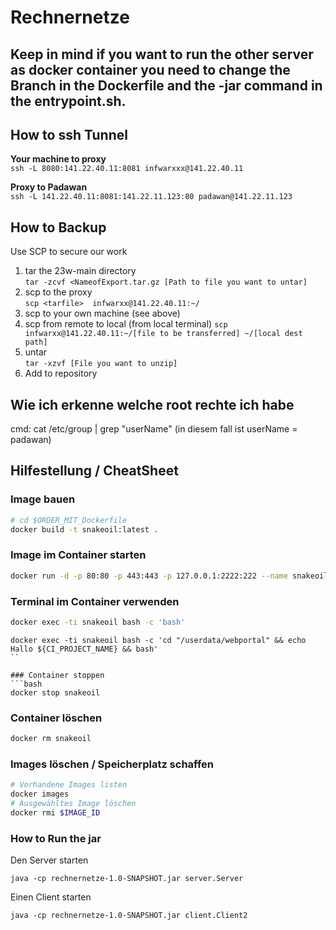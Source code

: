 # Rechnernetze

## Keep in mind if you want to run the other server as docker container you need to change the Branch in the Dockerfile and the -jar command in the entrypoint.sh. 

## How to ssh Tunnel
**Your machine to proxy** \
`ssh -L 8080:141.22.40.11:8081 infwarxxx@141.22.40.11`

**Proxy to Padawan** \
`ssh -L 141.22.40.11:8081:141.22.11.123:80 padawan@141.22.11.123`

## How to Backup
Use SCP to secure our work
1. tar the 23w-main directory\
   `tar -zcvf <NameofExport.tar.gz [Path to file you want to untar]`
3. scp to the proxy\
   `scp <tarfile>  infwarxx@141.22.40.11:~/`
4. scp to your own machine (see above)
5. scp from remote to local (from local terminal)
   `scp infwarxx@141.22.40.11:~/[file to be transferred] ~/[local dest path]`
7. untar\
  `tar -xzvf [File you want to unzip]`
8. Add to repository

## Wie ich erkenne welche root rechte ich habe
cmd: cat /etc/group | grep "userName"    (in diesem fall ist userName = padawan)

## Hilfestellung / CheatSheet
### Image bauen
```bash
# cd $ORDER_MIT_Dockerfile
docker build -t snakeoil:latest .
```

### Image im Container starten
```bash
docker run -d -p 80:80 -p 443:443 -p 127.0.0.1:2222:222 --name snakeoil snakeoil:latest 
``` 

### Terminal im Container verwenden
```bash
docker exec -ti snakeoil bash -c 'bash' 
```

```
docker exec -ti snakeoil bash -c 'cd "/userdata/webportal" && echo Hallo ${CI_PROJECT_NAME} && bash'
``

### Container stoppen
```bash
docker stop snakeoil
```

### Container löschen
```bash
docker rm snakeoil
```

### Images löschen / Speicherplatz schaffen
```bash
# Vorhandene Images listen
docker images
# Ausgewähltes Image löschen
docker rmi $IMAGE_ID
```
### How to Run the jar
Den Server starten
```
java -cp rechnernetze-1.0-SNAPSHOT.jar server.Server
```
Einen Client starten
```
java -cp rechnernetze-1.0-SNAPSHOT.jar client.Client2
```
